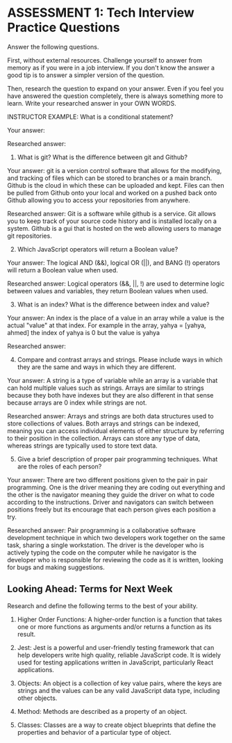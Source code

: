 # ASSESSMENT 1: Tech Interview Practice Questions

Answer the following questions.

First, without external resources. Challenge yourself to answer from memory as if you were in a job interview. If you don't know the answer a good tip is to answer a simpler version of the question.

Then, research the question to expand on your answer. Even if you feel you have answered the question completely, there is always something more to learn. Write your researched answer in your OWN WORDS.

INSTRUCTOR EXAMPLE: What is a conditional statement?

Your answer:

Researched answer:

1. What is git? What is the difference between git and Github?

Your answer: git is a version control software that allows for the modifying, and tracking of files which can be stored to branches or a main branch. Github is the cloud in which these can be uploaded and kept. Files can then be pulled from Github onto your local and worked on a pushed back onto Github allowing you to access your repositories from anywhere.

Researched answer: Git is a software while github is a service. Git allows you to keep track of your source code history and is installed locally on a system. Github is a gui that is hosted on the web allowing users to manage git repositories.

2. Which JavaScript operators will return a Boolean value?

Your answer: The logical AND (&&), logical OR (||), and BANG (!) operators will return a Boolean value when used.

Researched answer: Logical operators (&&, ||, !) are used to determine logic between values and variables, they return Boolean values when used.

3. What is an index? What is the difference between index and value?

Your answer: An index is the place of a value in an array while a value is the actual "value" at that index. For example in the array, yahya = [yahya, ahmed] the index of yahya is 0 but the value is yahya

Researched answer:

4. Compare and contrast arrays and strings. Please include ways in which they are the same and ways in which they are different.

Your answer: A string is a type of variable while an array is a variable that can hold multiple values such as strings. Arrays are similar to strings because they both have indexes but they are also different in that sense because arrays are 0 index while strings are not.

Researched answer: Arrays and strings are both data structures used to store collections of values. Both arrays and strings can be indexed, meaning you can access individual elements of either structure by referring to their position in the collection. Arrays can store any type of data, whereas strings are typically used to store text data.

5. Give a brief description of proper pair programming techniques. What are the roles of each person?

Your answer: There are two different positions given to the pair in pair programming. One is the driver meaning they are coding out everything and the other is the navigator meaning they guide the driver on what to code according to the instructions. Driver and navigators can switch between positions freely but its encourage that each person gives each position a try.

Researched answer: Pair programming is a collaborative software development technique in which two developers work together on the same task, sharing a single workstation. The driver is the developer who is actively typing the code on the computer while he navigator is the developer who is responsible for reviewing the code as it is written, looking for bugs and making suggestions.

## Looking Ahead: Terms for Next Week

Research and define the following terms to the best of your ability.

1. Higher Order Functions: A higher-order function is a function that takes one or more functions as arguments and/or returns a function as its result.

2. Jest: Jest is a powerful and user-friendly testing framework that can help developers write high quality, reliable JavaScript code. It is widely used for testing applications written in JavaScript, particularly React applications.

3. Objects: An object is a collection of key value pairs, where the keys are strings and the values can be any valid JavaScript data type, including other objects.

4. Method: Methods are described as a property of an object.

5. Classes: Classes are a way to create object blueprints that define the properties and behavior of a particular type of object.

